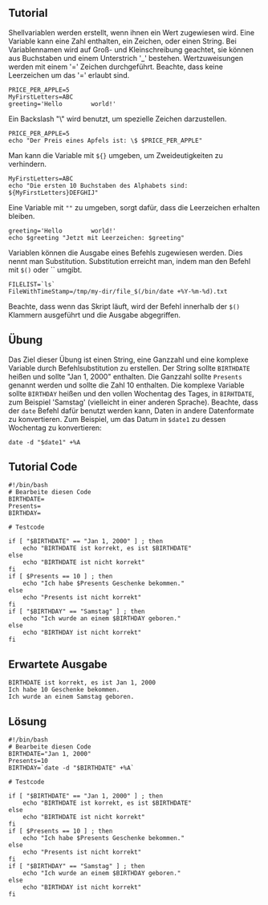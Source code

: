 Tutorial
--------
Shellvariablen werden erstellt, wenn ihnen ein Wert zugewiesen wird. Eine Variable kann eine Zahl enthalten, ein Zeichen, oder einen String. Bei Variablennamen wird auf Groß- und Kleinschreibung geachtet, sie können aus Buchstaben und einem Unterstrich '_' bestehen.
Wertzuweisungen werden mit einem '=' Zeichen durchgeführt. Beachte, dass keine Leerzeichen um das '=' erlaubt sind.

    PRICE_PER_APPLE=5
    MyFirstLetters=ABC
    greeting='Hello        world!'

Ein Backslash "\\" wird benutzt, um spezielle Zeichen darzustellen.

    PRICE_PER_APPLE=5
    echo "Der Preis eines Apfels ist: \$ $PRICE_PER_APPLE"

Man kann die Variable mit `${}` umgeben, um Zweideutigkeiten zu verhindern.

    MyFirstLetters=ABC
    echo "Die ersten 10 Buchstaben des Alphabets sind: ${MyFirstLetters}DEFGHIJ"

Eine Variable mit `""` zu umgeben, sorgt dafür, dass die Leerzeichen erhalten bleiben.
   
    greeting='Hello        world!'
    echo $greeting "Jetzt mit Leerzeichen: $greeting"

Variablen können die Ausgabe eines Befehls zugewiesen werden. Dies nennt man Substitution. Substitution erreicht man, indem man den Befehl mit `$()` oder \`\` umgibt.

    FILELIST=`ls`
    FileWithTimeStamp=/tmp/my-dir/file_$(/bin/date +%Y-%m-%d).txt

Beachte, dass wenn das Skript läuft, wird der Befehl innerhalb der `$()` Klammern ausgeführt und die Ausgabe abgegriffen.

Übung 
-----
Das Ziel dieser Übung ist einen String, eine Ganzzahl und eine komplexe Variable durch Befehlsubstitution zu erstellen. Der String sollte `BIRTHDATE` heißen und sollte "Jan 1, 2000" enthalten. Die Ganzzahl sollte `Presents` genannt werden und sollte die Zahl 10 enthalten. Die komplexe Variable sollte `BIRTHDAY` heißen und den vollen Wochentag des Tages, in `BIRHTDATE`, zum Beispiel 'Samstag' (vielleicht in einer anderen Sprache). Beachte, dass der `date` Befehl dafür benutzt werden kann, Daten in andere Datenformate zu konvertieren. Zum Beispiel, um das Datum in `$date1` zu dessen Wochentag zu konvertieren:

    date -d "$date1" +%A

Tutorial Code
-------------
    #!/bin/bash
    # Bearbeite diesen Code
    BIRTHDATE=
    Presents=
    BIRTHDAY=
    
    # Testcode 
    
    if [ "$BIRTHDATE" == "Jan 1, 2000" ] ; then
        echo "BIRTHDATE ist korrekt, es ist $BIRTHDATE"
    else
        echo "BIRTHDATE ist nicht korrekt"
    fi
    if [ $Presents == 10 ] ; then
        echo "Ich habe $Presents Geschenke bekommen."
    else
        echo "Presents ist nicht korrekt"
    fi
    if [ "$BIRTHDAY" == "Samstag" ] ; then
        echo "Ich wurde an einem $BIRTHDAY geboren."
    else
        echo "BIRTHDAY ist nicht korrekt"
    fi

Erwartete Ausgabe
-----------------
    BIRTHDATE ist korrekt, es ist Jan 1, 2000
    Ich habe 10 Geschenke bekommen.
    Ich wurde an einem Samstag geboren.

Lösung
------
    #!/bin/bash
    # Bearbeite diesen Code
    BIRTHDATE="Jan 1, 2000"
    Presents=10
    BIRTHDAY=`date -d "$BIRTHDATE" +%A`
    
    # Testcode 
    
    if [ "$BIRTHDATE" == "Jan 1, 2000" ] ; then
        echo "BIRTHDATE ist korrekt, es ist $BIRTHDATE"
    else
        echo "BIRTHDATE ist nicht korrekt"
    fi
    if [ $Presents == 10 ] ; then
        echo "Ich habe $Presents Geschenke bekommen."
    else
        echo "Presents ist nicht korrekt"
    fi
    if [ "$BIRTHDAY" == "Samstag" ] ; then
        echo "Ich wurde an einem $BIRTHDAY geboren."
    else
        echo "BIRTHDAY ist nicht korrekt"
    fi
